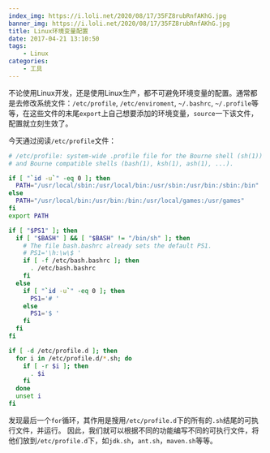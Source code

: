 ```yaml
---
index_img: https://i.loli.net/2020/08/17/35FZ8rubRnfAKhG.jpg
banner_img: https://i.loli.net/2020/08/17/35FZ8rubRnfAKhG.jpg
title: Linux环境变量配置
date: 2017-04-21 13:10:50
tags:
    - Linux
categories:
    - 工具
---
```



不论使用Linux开发，还是使用Linux生产，都不可避免环境变量的配置。通常都是去修改系统文件：`/etc/profile`, `/etc/enviroment`, `~/.bashrc`, `~/.profile`等等，在这些文件的末尾`export`上自己想要添加的环境变量，`source`一下该文件，配置就立刻生效了。

今天通过阅读`/etc/profile`文件：
```bash
# /etc/profile: system-wide .profile file for the Bourne shell (sh(1))
# and Bourne compatible shells (bash(1), ksh(1), ash(1), ...).

if [ "`id -u`" -eq 0 ]; then
  PATH="/usr/local/sbin:/usr/local/bin:/usr/sbin:/usr/bin:/sbin:/bin"
else
  PATH="/usr/local/bin:/usr/bin:/bin:/usr/local/games:/usr/games"
fi
export PATH

if [ "$PS1" ]; then
  if [ "$BASH" ] && [ "$BASH" != "/bin/sh" ]; then
    # The file bash.bashrc already sets the default PS1.
    # PS1='\h:\w\$ '
    if [ -f /etc/bash.bashrc ]; then
      . /etc/bash.bashrc
    fi
  else
    if [ "`id -u`" -eq 0 ]; then
      PS1='# '
    else
      PS1='$ '
    fi
  fi
fi

if [ -d /etc/profile.d ]; then
  for i in /etc/profile.d/*.sh; do
    if [ -r $i ]; then
      . $i
    fi
  done
  unset i
fi
```
发现最后一个`for`循环，其作用是搜用`/etc/profile.d`下的所有的`.sh`结尾的可执行文件，并运行。
因此，我们就可以根据不同的功能编写不同的可执行文件，将他们放到`/etc/profile.d`下，如`jdk.sh`，`ant.sh`，`maven.sh`等等。
